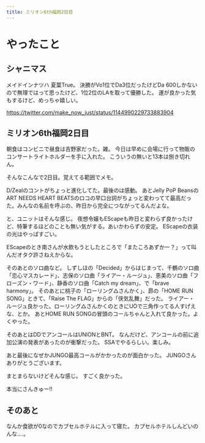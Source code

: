 ```yaml
---
title: ミリオン6th福岡2日目
---
```


# やったこと

## シャニマス

メイドインナツハ 夏葉True。
決勝がVo1位でDa3位だったけどDa 600しかないので無理ではって思ったけど、1位2位のLAを取って優勝した。
運が良かった気もするけど、めっちゃ嬉しい。

https://twitter.com/make_now_just/status/1144990229733883904

## ミリオン6th福岡2日目

朝食はコンビニで昼食は吉野家だった。雑。
今日は早めに会場に行って物販のコンサートライトホルダーを手に入れた。
こういうの無いと13本は捌き切れん。

そんなこんなで2日目。覚えてる範囲でメモ。

D/Zealのコントがちょっと進化してた。最後のは感動。
あとJelly PoP BeansのART NEEDS HEART BEATSのロコの早口台詞がちょっと変わってて最高だった。みんなの名前を呼ぶの、昨日から完全につながってるんだよな。

と、ユニットはそんな感じ。
夜想令嬢もEScapeも昨日と変わらず良かったけど、特筆するほどのことも無い気がする。あいかわらずの安定。
EScapeの衣装の光はやっぱすごい。

EScapeのとき南さんが水飲もうとしたところで「またころあずかー？」って叫んだオタク許さねえからな。

そのあとのソロ曲など。
しずしほの「Decided」からはじまって、千鶴のソロ曲「恋心マスカレード」、志保のソロ曲「ライアー・ルージュ」、恵美のソロ曲「フローズン・ワード」、静香のソロ曲「Catch my dream」、で「brave harmony」。
そのあとに桃子の「ローリング△さんかく」、昴の「HOME RUN SONG」ときて、「Raise The FLAG」からの「侠気乱舞」だった。
ライアー・ルージュ良かった。ローリング△さんかくのときにUOで三角作ってる人すげえな、とか。
あとHOME RUN SONGの冒頭のコールちゃんと入れて良かった。よくやった。

そのあとはDDでアンコールはUNIONとBNT。
なんだけど、アンコールの前に追加公演の発表があったのが衝撃だった。
SSAでやるらしい。楽しみ。

あと最後になぜかJUNGO最高コールがかかったのが面白かった。
JUNGOさんありがとうございます。

まとまらないけどそんな感じ。
すごく良かった。

本当にさんきゅー!!

## そのあと

なんか食欲が0なのでカプセルホテルに入って寝た。
カプセルホテルしんどいのんな‥‥。
